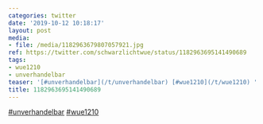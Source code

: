 ```yaml
---
categories: twitter
date: '2019-10-12 10:18:17'
layout: post
media:
- file: /media/1182963679807057921.jpg
ref: https://twitter.com/schwarzlichtwue/status/1182963695141490689
tags:
- wue1210
- unverhandelbar
teaser: '[#unverhandelbar](/t/unverhandelbar) [#wue1210](/t/wue1210) '
title: 1182963695141490689
---
```

[#unverhandelbar](/t/unverhandelbar) [#wue1210](/t/wue1210) 